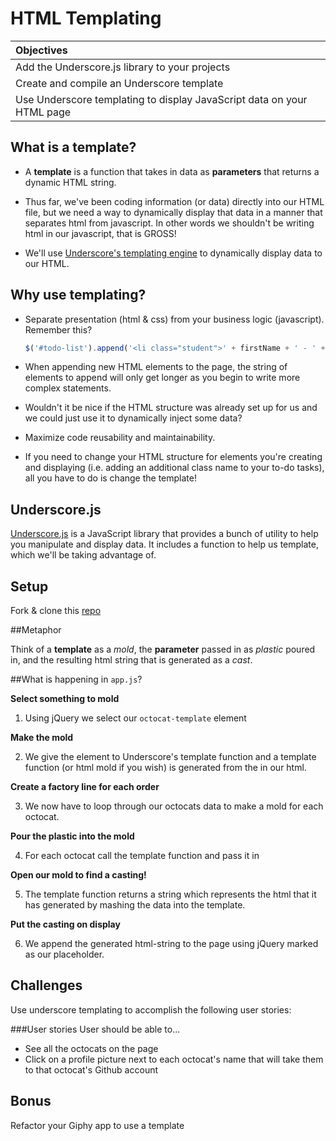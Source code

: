 # HTML Templating
| Objectives |
| :--- |
| Add the Underscore.js library to your projects |
| Create and compile an Underscore template |
| Use Underscore templating to display JavaScript data on your HTML page |

## What is a template?

* A **template** is a function that takes in data as **parameters** that returns a dynamic HTML string.

* Thus far, we've been coding information (or data) directly into our HTML file, but we need a way to dynamically display that data in a manner that separates html from javascript. In other words we shouldn't be writing html in our javascript, that is GROSS!

* We'll use <a href="http://underscorejs.org/#template" target="_blank">Underscore's templating engine</a> to dynamically display data to our HTML.

## Why use templating?

* Separate presentation (html & css) from your business logic (javascript). Remember this?

  ```js
  $('#todo-list').append('<li class="student">' + firstName + ' - ' + lastName + '</li>');
  ```

* When appending new HTML elements to the page, the string of elements to append will only get longer as you begin to write more complex statements.

* Wouldn't it be nice if the HTML structure was already set up for us and we could just use it to dynamically inject some data?

* Maximize code reusability and maintainability.

* If you need to change your HTML structure for elements you're creating and displaying (i.e. adding an additional class name to your to-do tasks), all you have to do is change the template!

## Underscore.js

[Underscore.js](http://underscorejs.org/) is a JavaScript library that provides a bunch of utility to help you manipulate and display data. It includes a function to help us template, which we'll be taking advantage of.

## Setup

Fork & clone this [repo](https://github.com/sf-wdi-21/underscore_templating)

##Metaphor

Think of a **template** as a *mold*, the **parameter** passed in as *plastic* poured in, and the resulting html string that is generated as a *cast*. 

##What is happening in `app.js`?

**Select something to mold**

1) Using jQuery we select our `octocat-template` element 

**Make the mold**

2) We give the element to Underscore's template function and a template function (or html mold if you wish) is generated from the  in our html.

**Create a factory line for each order**

3) We now have to loop through our octocats data to make a mold for each octocat.

**Pour the plastic into the mold**

4) For each octocat call the template function and pass it in

**Open our mold to find a casting!**

5) The template function returns a string which represents the html that it has generated by mashing the data into the template.

**Put the casting on display**

6) We append the generated html-string to the page using jQuery marked as our placeholder.

## Challenges

Use underscore templating to accomplish the following user stories:

###User stories
User should be able to...

* See all the octocats on the page
* Click on a profile picture next to each octocat's name that will take them to that octocat's Github account

## Bonus

Refactor your Giphy app to use a template